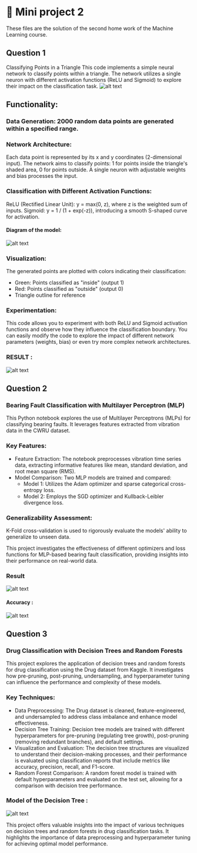 
# 📗 Mini project 2
These files are the solution of the second home work of the Machine Learning course.

## Question 1 

Classifying Points in a Triangle
This code implements a simple neural network to classify points within a triangle. The network utilizes a single neuron with different activation functions (ReLU and Sigmoid) to explore their impact on the classification task.
![alt text](1_6.png)


## Functionality:

### Data Generation: 2000 random data points are generated within a specified range.

### Network Architecture:
Each data point is represented by its x and y coordinates (2-dimensional input).
The network aims to classify points: 1 for points inside the triangle's shaded area, 0 for points outside.
A single neuron with adjustable weights and bias processes the input.

### Classification with Different Activation Functions:
ReLU (Rectified Linear Unit): y = max(0, z), where z is the weighted sum of inputs.
Sigmoid: y = 1 / (1 + exp(-z)), introducing a smooth S-shaped curve for activation.

#### Diagram of the model: 

![alt text](1_8.png)

### Visualization:
 The generated points are plotted with colors indicating their classification:
- Green: Points classified as "inside" (output 1)
- Red: Points classified as "outside" (output 0)
- Triangle outline for reference

### Experimentation:

This code allows you to experiment with both ReLU and Sigmoid activation functions and observe how they influence the classification boundary. You can easily modify the code to explore the impact of different network parameters (weights, bias) or even try more complex network architectures.

### RESULT :
![alt text](1_5.png)


## Question 2 

### Bearing Fault Classification with Multilayer Perceptron (MLP)

This Python notebook explores the use of Multilayer Perceptrons (MLPs) for classifying bearing faults. It leverages features extracted from vibration data in the CWRU dataset.

### Key Features:

- Feature Extraction: The notebook preprocesses vibration time series data, extracting informative features like mean, standard deviation, and root mean square (RMS).
- Model Comparison: Two MLP models are trained and compared:
  - Model 1: Utilizes the Adam optimizer and sparse categorical cross-entropy loss.
  - Model 2: Employs the SGD optimizer and Kullback-Leibler divergence loss.

### Generalizability Assessment:
 K-Fold cross-validation is used to rigorously evaluate the models' ability to generalize to unseen data.

This project investigates the effectiveness of different optimizers and loss functions for MLP-based bearing fault classification, providing insights into their performance on real-world data.

### Result

![alt text](2_10.png)

#### Accuracy :

![alt text](2_11.png)

## Question 3 

### Drug Classification with Decision Trees and Random Forests

This project explores the application of decision trees and random forests for drug classification using the Drug dataset from Kaggle. It investigates how pre-pruning, post-pruning, undersampling, and hyperparameter tuning can influence the performance and complexity of these models.

### Key Techniques:

- Data Preprocessing:
 The Drug dataset is cleaned, feature-engineered, and undersampled to address class imbalance and enhance model effectiveness.
- Decision Tree Training:
 Decision tree models are trained with different hyperparameters for pre-pruning (regulating tree growth), post-pruning (removing redundant branches), and default settings.
- Visualization and Evaluation:
 The decision tree structures are visualized to understand their decision-making processes, and their performance is evaluated using classification reports that include metrics like accuracy, precision, recall, and F1-score.
- Random Forest Comparison:
 A random forest model is trained with default hyperparameters and evaluated on the test set, allowing for a comparison with decision tree performance.

### Model of the Decision Tree :
![alt text](3_17.png) 

This project offers valuable insights into the impact of various techniques on decision trees and random forests in drug classification tasks. It highlights the importance of data preprocessing and hyperparameter tuning for achieving optimal model performance.